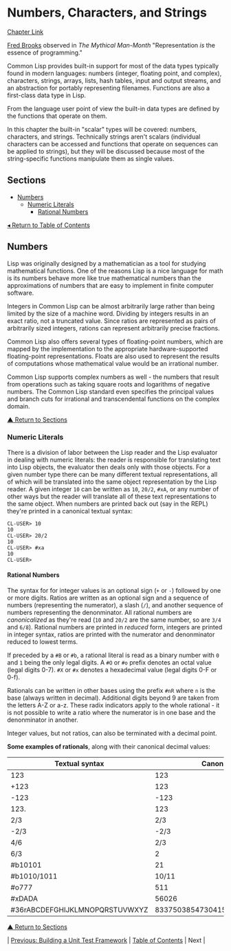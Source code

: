 # Numbers, Characters, and Strings
[Chapter Link](https://gigamonkeys.com/book/numbers-characters-and-strings.html)

[Fred Brooks](https://en.wikipedia.org/wiki/Fred_Brooks) observed in _The Mythical Man-Month_ "Representation _is_ the essence of programming."

Common Lisp provides built-in support for most of the data types typically found in modern languages: numbers (integer, floating point, and complex), characters, strings, arrays, lists, hash tables, input and output streams, and an abstraction for portably representing filenames. Functions are also a first-class data type in Lisp.

From the language user point of view the built-in data types are defined by the functions that operate on them.

In this chapter the built-in "scalar" types will be covered: numbers, characters, and strings. Technically strings aren't scalars (individual characters can be accessed and functions that operate on sequences can be applied to strings), but they will be discussed because most of the string-specific functions manipulate them as single values.

## Sections
* [Numbers](#numbers)
  * [Numeric Literals](#numeric-literals)
    * [Rational Numbers](#rational-numers)

[◂ Return to Table of Contents](../README.md)

## Numbers
Lisp was originally designed by a mathematician as a tool for studying mathematical functions. One of the reasons Lisp is a nice language for math is its numbers behave more like true mathematical numbers than the approximations of numbers that are easy to implement in finite computer software.

Integers in Common Lisp can be almost arbitrarily large rather than being limited by the size of a machine word. Dividing by integers results in an exact ratio, not a truncated value. Since ratios are represented as pairs of arbitrarily sized integers, rations can represent arbitrarily precise fractions.

Common Lisp also offers several types of floating-point numbers, which are mapped by the implementation to the appropriate hardware-supported floating-point representations. Floats are also used to represent the results of computations whose mathematical value would be an irrational number.

Common Lisp supports complex numbers as well - the numbers that result from operations such as taking square roots and logarithms of negative numbers. The Common Lisp standard even specifies the principal values and branch cuts for irrational and transcendental functions on the complex domain.

[▲ Return to Sections](#sections)

### Numeric Literals
There is a division of labor between the Lisp reader and the Lisp evaluator in dealing with numeric literals: the reader is responsible for translating text into Lisp objects, the evaluator then deals only with those objects. For a given number type there can be many different textual representations, all of which will be translated into the same object representation by the Lisp reader. A given integer `10` can be written as `10`, `20/2`, `#xA`, or any number of other ways but the reader will translate all of these text representations to the same object. When numbers are printed back out (say in the REPL) they're printed in a canonical textual syntax:

```console
CL-USER> 10
10
CL-USER> 20/2
10
CL-USER> #xa
10
CL-USER>
```

#### Rational Numbers

The syntax for for integer values is an optional sign (`+` or `-`) followed by one or more digits. Ratios are written as an optional sign and a sequence of numbers (representing the numerator), a slash (`/`), and another sequence of numbers representing the denonminator. All rational numbers are _canonicalized_ as they're read (`10` and `20/2` are the same number, so are `3/4` and `6/8`). Rational numbers are printed in _reduced_ form, integers are printed in integer syntax, ratios are printed with the numerator and denonminator reduced to lowest terms.

If preceded by a `#B` or `#b`, a rational literal is read as a binary number with `0` and `1` being the only legal digits. A `#O` or `#o` prefix denotes an octal value (legal digits 0-7). `#X` or `#x` denotes a hexadecimal value (legal digits 0-F or 0-f).

Rationals can be written in other bases using the prefix `#nR` where `n` is the base (always written in decimal). Additional digits beyond 9 are taken from the letters A-Z or a-z. These radix indicators apply to the whole rational - it is not possible to write a ratio where the numerator is in one base and the denonminator in another.

Integer values, but not ratios, can also be terminated with a decimal point.

**Some examples of rationals**, along with their canonical decimal values:

| Textual syntax                 | Canonical representation                 |
| ------------------------------ | ---------------------------------------- |
| 123                            | 123                                      |
| +123                           | 123                                      |
| -123                           | -123                                     |
| 123.                           | 123                                      |
| 2/3                            | 2/3                                      |
| -2/3                           | -2/3                                     |
| 4/6                            | 2/3                                      |
| 6/3                            | 2                                        |
| #b10101                        | 21                                       |
| #b1010/1011                    | 10/11                                    |
| #o777                          | 511                                      |
| #xDADA                         | 56026                                    |
| #36rABCDEFGHIJKLMNOPQRSTUVWXYZ | 8337503854730415241050377135811259267835 |

[▲ Return to Sections](#sections)

| [Previous: Building a Unit Test Framework](../09/README.md) | [Table of Contents](../README.md#notes) | Next |
